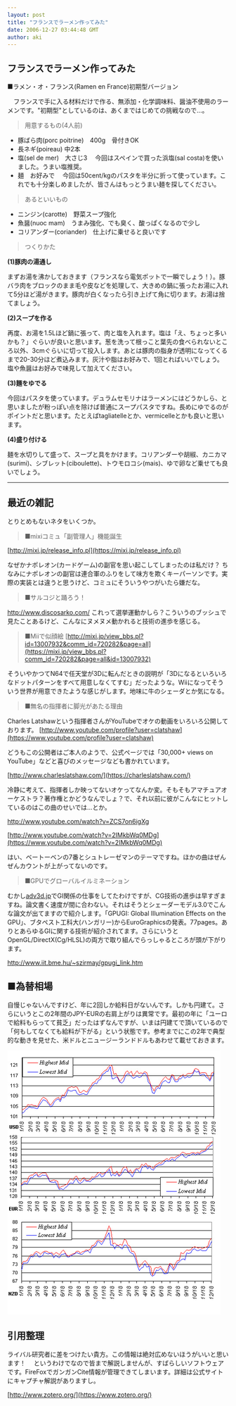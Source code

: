 ```yaml
---
layout: post
title: "フランスでラーメン作ってみた"
date: 2006-12-27 03:44:48 GMT
author: aki
---
```

## フランスでラーメン作ってみた

■ラメン・オ・フランス(Ramen en France)初期型バージョン

　フランスで手に入る材料だけで作る、無添加・化学調味料、醤油不使用のラーメンです。"初期型"としているのは、あくまではじめての挑戦なので…。


> 用意するもの(4人前)
- 豚ばら肉(porc poitrine)　400g　骨付きOK
- 長ネギ(poireau) 中2本
- 塩(sel de mer)　大さじ3
　今回はスペインで買った浜塩(sal costa)を使いました。うまい塩推奨。
- 麺　お好みで
　今回は50cent/kgのパスタを半分に折って使っています。これでも十分楽しめましたが、皆さんはもっとうまい麺を探してください。

> あるといいもの
- ニンジン(carotte)　野菜スープ強化
- 魚醤(nuoc mam)　うまみ強化、でも臭く、酸っぱくなるので少し
- コリアンダー(coriander)　仕上げに乗せると良いです

> つくりかた

**(1)豚肉の湯通し**

まずお湯を沸かしておきます（フランスなら電気ポットで一瞬でしょう！）。豚バラ肉をブロックのまま毛や皮などを処理して、大きめの鍋に張ったお湯に入れて5分ほど湯がきます。豚肉が白くなったら引き上げて角に切ります。お湯は捨てましょう。

**(2)スープを作る**

再度、お湯を1.5Lほど鍋に張って、肉と塩を入れます。塩は「え、ちょっと多いかも？」ぐらいが良いと思います。葱を洗って根っこと葉先の食べられないところ以外、3cmぐらいに切って投入します。あとは豚肉の脂身が透明になってくるまで20-30分ほど煮込みます。灰汁や脂はお好みで、1回とればいいでしょう。塩や魚醤はお好みで味見して加えてください。

**(3)麺をゆでる**

今回はパスタを使っています。デュラムセモリナはラーメンにはどうかしら、と思いましたが粉っぽい点を除けば普通にスープパスタですね。長めにゆでるのがポイントだと思います。たとえばtagliatelleとか、vermicelleとかも良いと思います。

**(4)盛り付ける**

麺を水切りして盛って、スープと具をかけます。コリアンダーや胡椒、カニカマ(surimi)、シブレット(ciboulette)、トウモロコシ(mais)、ゆで卵など乗せても良いでしょう。

-----

## 最近の雑記

とりとめもないネタをいくつか。

> ■mixiコミュ「副管理人」機能誕生

[http://mixi.jp/release_info.pl](https://mixi.jp/release_info.pl)

なぜかナポレオン(カードゲーム)の副官を思い起こしてしまったのは私だけ？
ちなみにナポレオンの副官は連合軍のふりをして味方を欺くキーパーソンです。実際の実装とは違うと思うけど、コミュにそういうやつがいたら嫌だな。

> ■サルコジと踊ろう！

http://www.discosarko.com/
これって選挙運動かしら？こういうのブッシュで見たことあるけど、こんなにヌメヌメ動かれると技術の進歩を感じる。

> ■Miiで似顔絵
[http://mixi.jp/view_bbs.pl?id=13007932&comm_id=720282&page=all](https://mixi.jp/view_bbs.pl?comm_id=720282&page=all&id=13007932)

そういやかつてN64で任天堂が3Dに転んだときの説明が「3Dになるといろいろなドットパターンをすべて用意しなくてすむ」だったような。Wiiになってそういう世界が用意できたような感じがします。地味に牛のシェーダとか気になる。


> ■無名の指揮者に脚光があたる理由

Charles Latshawという指揮者さんがYouTubeでオケの動画をいろいろ公開しております。
[http://www.youtube.com/profile?user=clatshaw](https://www.youtube.com/profile?user=clatshaw)

どうもこの公開者はご本人のようで、公式ページでは「30,000+ views on YouTube」などと喜びのメッセージなども書かれています。

[http://www.charleslatshaw.com/](https://charleslatshaw.com/)

冷静に考えて、指揮者しか映ってないオケってなんか変。そもそもアマチュアオーケストラ？著作権とかどうなんでしょ？で、それ以前に彼がこんなにヒットしているのはこの曲のせいでは…とか。

http://www.youtube.com/watch?v=ZCS7on6igXg

[http://www.youtube.com/watch?v=2IMkbWq0MDg](https://www.youtube.com/watch?v=2IMkbWq0MDg)

はい、ベートーベンの7番とシュトレーゼマンのテーマですね。ほかの曲はぜんぜんカウントが上がってないのです。

> ■GPUでグローバルイルミネーション

むかし[adv3d.jp](http://www.edit.ne.jp/~sterdian/adv3d/)でGI関係の仕事をしてたわけですが、CG技術の進歩は早すぎますね。論文書く速度が間に合わない。それはそうとシェーダーモデル3.0でこんな論文が出てますので紹介します。「GPUGI: Global Illumination Effects on the GPU」、ブタペスト工科大(ハンガリー)からEuroGraphicsの発表。77pages。ありとあらゆるGIに関する技術が紹介されてます。さらにいうとOpenGL/DirectX(Cg/HLSL)の両方で取り組んでらっしゃるところが頭が下がります。

http://www.iit.bme.hu/~szirmay/gpugi_link.htm

## ■為替相場

自慢じゃないんですけど、年に2回しか給料日がないんです。しかも円建て。さらにいうとこの2年間のJPY-EURの右肩上がりは異常です。最初の年に「ユーロで給料もらってて貧乏」だったはずなんですが、いまは円建てで頂いているので「何もしてなくても給料が下がる」という状態です。参考までにこの2年で典型的な動きを見せた、米ドルとニュージーランドドルもあわせて載せておきます。

![20061227jpy.jpg](/assets/2006/20061227jpy.jpg)


## 引用整理

ライバル研究者に差をつけたい貴方。この情報は絶対広めないほうがいいと思います！
　というわけでなので皆まで解説しませんが、すばらしいソフトウェアです。FireFoxでガンガンCite情報が管理できてしまいます。詳細は公式サイトにキャプチャ解説がありますし。

[http://www.zotero.org/](https://www.zotero.org/)

